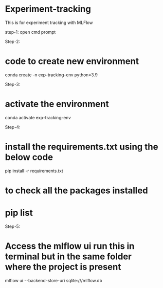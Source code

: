 # Experiment-tracking
This is for experiment tracking with MLFlow

step-1:
open cmd prompt

Step-2:
# code to create new environment
conda create -n exp-tracking-env python=3.9

Step-3:
# activate the environment
conda activate exp-tracking-env

Step-4:
# install the requirements.txt using the below code
 pip install -r requirements.txt
 
 # to check all the packages installed 
 # pip list
 
 Step-5:
 # Access the mlflow ui run this in terminal but in the same folder where the project is present
 mlflow ui --backend-store-uri sqlite:///mlflow.db
